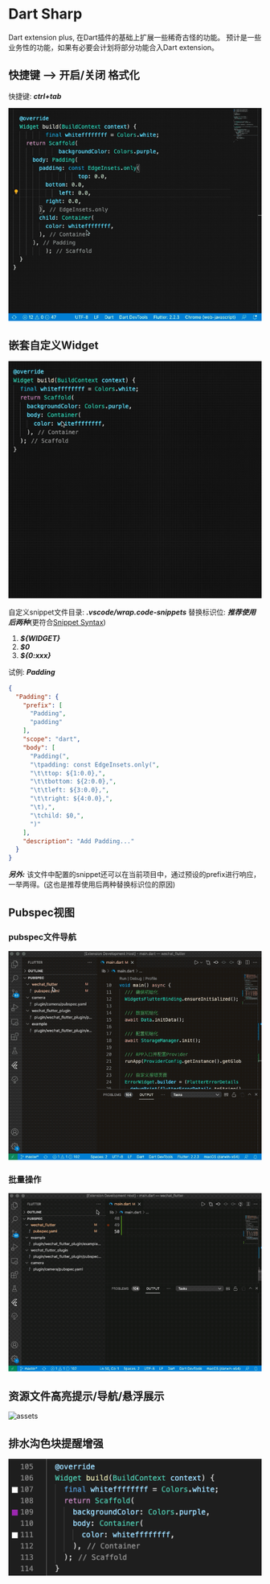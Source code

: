 # Dart Sharp

Dart extension plus, 在Dart插件的基础上扩展一些稀奇古怪的功能。
预计是一些业务性的功能，如果有必要会计划将部分功能合入Dart extension。

## 快捷键 --> 开启/关闭 格式化

快捷键: ***ctrl+tab***

![format](https://raw.githubusercontent.com/Nomeleel/Assets/master/vs_code_extension_collection/markdown/dart_sharp/format.gif)

## 嵌套自定义Widget

![wrap](https://raw.githubusercontent.com/Nomeleel/Assets/master/vs_code_extension_collection/markdown/dart_sharp/wrap.gif)

自定义snippet文件目录: ***.vscode/wrap.code-snippets***
替换标识位: ***推荐使用后两种***(更符合[Snippet Syntax](https://code.visualstudio.com/docs/editor/userdefinedsnippets#_snippet-syntax))
  1. ***${WIDGET}***
  2. ***$0***
  3. ***${0:xxx}***

试例: ***Padding***
```json
{
  "Padding": {
    "prefix": [
      "Padding",
      "padding"
    ],
    "scope": "dart",
    "body": [
      "Padding(",
      "\tpadding: const EdgeInsets.only(",
      "\t\ttop: ${1:0.0},",
      "\t\tbottom: ${2:0.0},",
      "\t\tleft: ${3:0.0},",
      "\t\tright: ${4:0.0},",
      "\t),",
      "\tchild: $0,",
      ")"
    ],
    "description": "Add Padding..."
  }
}
```

***另外:*** 该文件中配置的snippet还可以在当前项目中，通过预设的prefix进行响应，一举两得。(这也是推荐使用后两种替换标识位的原因)

## Pubspec视图

### pubspec文件导航

![pubspec_nav](https://raw.githubusercontent.com/Nomeleel/Assets/master/vs_code_extension_collection/markdown/dart_sharp/pubspec_nav.gif)
### 批量操作

![pubspec](https://raw.githubusercontent.com/Nomeleel/Assets/master/vs_code_extension_collection/markdown/dart_sharp/pubspec.gif)

## 资源文件高亮提示/导航/悬浮展示

![assets](https://raw.githubusercontent.com/Nomeleel/Assets/master/vs_code_extension_collection/markdown/dart_sharp/assets.gif)

## 排水沟色块提醒增强

![color_decoration](https://raw.githubusercontent.com/Nomeleel/Assets/master/vs_code_extension_collection/markdown/dart_sharp/color_decoration.png)